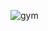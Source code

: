 ![gym](https://user-images.githubusercontent.com/105970854/208760401-63efeefa-68bb-4966-a190-86d08ee0c35f.png)
